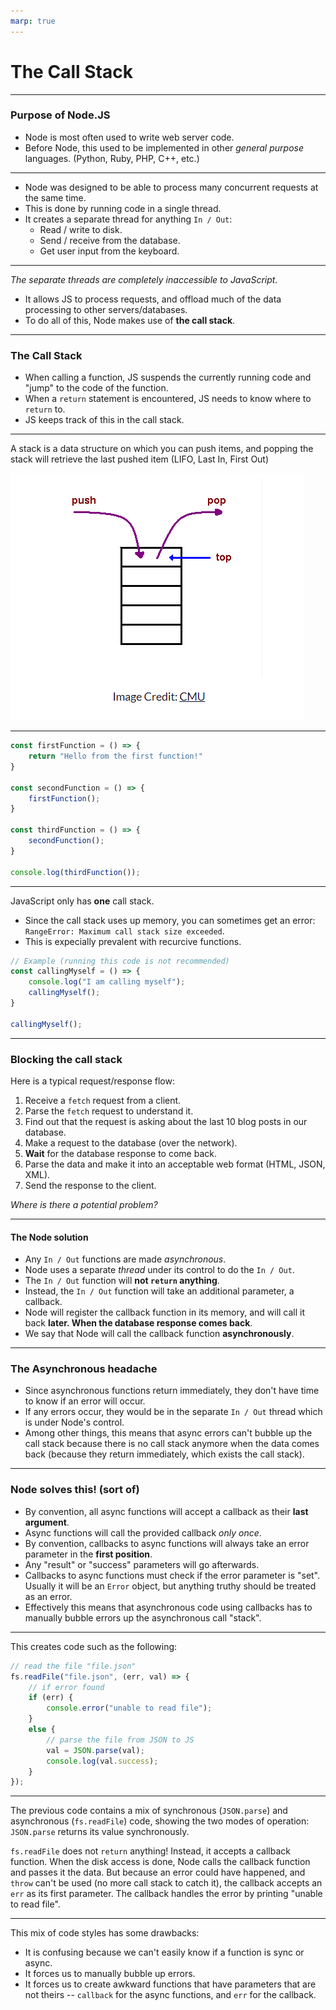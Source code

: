 ```yaml
---
marp: true
---
```


# The Call Stack

---

### Purpose of Node.JS

- Node is most often used to write web server code.
- Before Node, this used to be implemented in other _general purpose_ languages. (Python, Ruby, PHP, C++, etc.)

---

- Node was designed to be able to process many concurrent requests at the same time.
- This is done by running code in a single thread.
- It creates a separate thread for anything `In / Out`:
    - Read / write to disk.
    - Send / receive from the database.
    - Get user input from the keyboard.


---

_The separate threads are completely inaccessible to JavaScript._

- It allows JS to process requests, and offload much of the data processing to other servers/databases.
- To do all of this, Node makes use of **the call stack**.

---

### The Call Stack

- When calling a function, JS suspends the currently running code and "jump" to the code of the function.
- When a `return` statement is encountered, JS needs to know where to `return` to.
- JS keeps track of this in the call stack.

---

A stack is a data structure on which you can push items, and popping the stack will retrieve the last pushed item (LIFO, Last In, First Out)

![](./assets/a_stack.png)

---

```js
const firstFunction = () => {
    return "Hello from the first function!"
}

const secondFunction = () => {
    firstFunction();
}

const thirdFunction = () => {
    secondFunction();
}

console.log(thirdFunction());
```

---

JavaScript only has **one** call stack.

- Since the call stack uses up memory, you can sometimes get an error: `RangeError: Maximum call stack size exceeded`.
- This is expecially prevalent with recurcive functions.

```js
// Example (running this code is not recommended)
const callingMyself = () => {
    console.log("I am calling myself");
    callingMyself();
}

callingMyself();
```

---

### Blocking the call stack

Here is a typical request/response flow:

1. Receive a `fetch` request from a client.
2. Parse the `fetch` request to understand it.
3. Find out that the request is asking about the last 10 blog posts in our database.
4. Make a request to the database (over the network).
5. **Wait** for the database response to come back.
6. Parse the data and make it into an acceptable web format (HTML, JSON, XML).
7. Send the response to the client.

_Where is there a potential problem?_

---

#### The Node solution

- Any `In / Out` functions are made _asynchronous_.
- Node uses a separate _thread_ under its control to do the `In / Out`.
- The `In / Out` function will **not `return` anything**.
- Instead, the `In / Out` function will take an additional parameter, a callback.
- Node will register the callback function in its memory, and will call it back **later. When the database response comes back**.
- We say that Node will call the callback function **asynchronously**.

---

### The Asynchronous headache

- Since asynchronous functions return immediately, they don't have time to know if an error will occur.
- If any errors occur, they would be in the separate `In / Out` thread which is under Node's control.
- Among other things, this means that async errors can't bubble up the call stack because there is no call stack anymore when the data comes back (because they return immediately, which exists the call stack).

---

### Node solves this! (sort of)

- By convention, all async functions will accept a callback as their **last argument**.
- Async functions will call the provided callback _only once_.
- By convention, callbacks to async functions will always take an error parameter in the **first position**.
- Any "result" or "success" parameters will go afterwards.
- Callbacks to async functions must check if the error parameter is "set". Usually it will be an `Error` object, but anything truthy should be treated as an error.
- Effectively this means that asynchronous code using callbacks has to manually bubble errors up the asynchronous call "stack".

---

This creates code such as the following:

```js
// read the file "file.json"
fs.readFile("file.json", (err, val) => {
    // if error found
    if (err) {
        console.error("unable to read file");
    } 
    else {
        // parse the file from JSON to JS
        val = JSON.parse(val);
        console.log(val.success); 
    }
});
```

---

The previous code contains a mix of synchronous (`JSON.parse`) and asynchronous (`fs.readFile`) code, showing the two modes of operation:
`JSON.parse` returns its value synchronously. 

`fs.readFile` does not `return` anything! Instead, it accepts a callback function. When the disk access is done, Node calls the callback function and passes it the data. But because an error could have happened, and `throw` can't be used (no more call stack to catch it), the callback accepts an `err` as its first parameter. The callback handles the error by printing "unable to read file".

---

This mix of code styles has some drawbacks:

- It is confusing because we can't easily know if a function is sync or async.
- It forces us to manually bubble up errors.
- It forces us to create awkward functions that have parameters that are not theirs -- `callback` for the async functions, and `err` for the callback.
